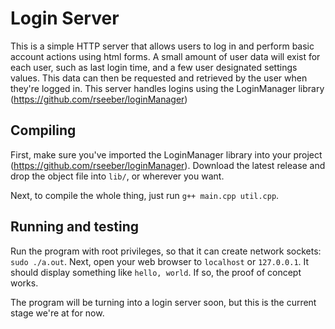# Login Server
This is a simple HTTP server that allows users to log in and perform basic account actions using html forms. A small amount of user data will exist for each user, such as last login time, and a few user designated settings values. This data can then be requested and retrieved by the user when they're logged in. This server handles logins using the LoginManager library (https://github.com/rseeber/loginManager)

## Compiling
First, make sure you've imported the LoginManager library into your project (https://github.com/rseeber/loginManager). Download the latest release and drop the object file into `lib/`, or wherever you want.

Next, to compile the whole thing, just run `g++ main.cpp util.cpp`.

## Running and testing
Run the program with root privileges, so that it can create network sockets: `sudo ./a.out`.
Next, open your web browser to `localhost` or `127.0.0.1`. It should display something like `hello, world`. If so, the proof of concept works.

The program will be turning into a login server soon, but this is the current stage we're at for now.